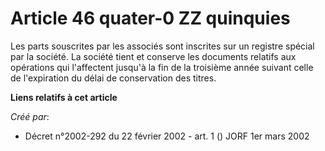 # Article 46 quater-0 ZZ quinquies

Les parts souscrites par les associés sont inscrites sur un registre spécial par la société. La société tient et conserve les
documents relatifs aux opérations qui l'affectent jusqu'à la fin de la troisième année suivant celle de l'expiration du délai
de conservation des titres.

**Liens relatifs à cet article**

_Créé par_:

  - Décret n°2002-292 du 22 février 2002 - art. 1 () JORF 1er mars 2002
